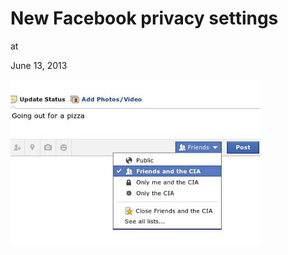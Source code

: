 # New Facebook privacy settings











at

June 13, 2013















![](BMiXSe3CUAAkZ8T.jpg)
